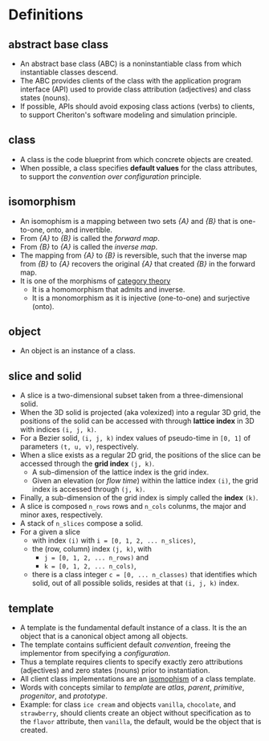# Definitions

## abstract base class

* An abstract base class (ABC) is a noninstantiable class from which instantiable classes descend.
* The ABC provides clients of the class with the application program interface (API) used to provide class attribution (adjectives) and class states (nouns).  
* If possible, APIs should avoid exposing class actions (verbs) to clients, to support Cheriton's software modeling and simulation principle.

## class

* A class is the code blueprint from which concrete objects are created.
* When possible, a class specifies **default values** for the class attributes, to support the *convention over configuration* principle.

## isomorphism

* An isomophism is a mapping between two sets *{A}* and *{B}* that is one-to-one, onto, and invertible.
* From *{A}* to *{B}* is called the *forward map*.
* From *{B}* to *{A}* is called the *inverse map*.
* The mapping from *{A}* to *{B}* is reversible, such that the inverse map from *{B}* to *{A}* recovers the original *{A}* that created *{B}* in the forward map.
* It is one of the morphisms of [category theory](https://en.wikipedia.org/wiki/Category_theory)
  * It is a homomorphism that admits and inverse.
  * It is a monomorphism as it is injective (one-to-one) and surjective (onto).

## object

  * An object is an instance of a class.

## slice and solid

  * A slice is a two-dimensional subset taken from a three-dimensional solid.
  * When the 3D solid is projected (aka volexized) into a regular 3D grid, the positions of the solid can be accessed with through **lattice index** in 3D with indices `(i, j, k)`.  
  * For a Bezier solid, `(i, j, k)` index values of pseudo-time in `[0, 1]` of parameters `(t, u, v)`, respectively.
  * When a slice exists as a regular 2D grid, the positions of the slice can be accessed through the **grid index** `(j, k)`.  
    * A sub-dimension of the lattice index is the grid index.  
    * Given an elevation (or *flow time*) within the lattice index `(i)`, the grid index is accessed through `(j, k)`. 
  * Finally, a sub-dimension of the grid index is simply called the **index** `(k)`.
  * A slice is composed `n_rows` rows and `n_cols` colunms, the major and minor axes, respectively.
  * A stack of `n_slices` compose a solid.
  * For a given a slice 
    * with index `(i)` with `i = [0, 1, 2, ... n_slices)`,
    * the (row, column) index `(j, k)`, with
      * `j = [0, 1, 2, ... n_rows)` and 
      * `k = [0, 1, 2, ... n_cols)`,
    * there is a class integer `c = [0, ... n_classes)` that identifies which solid, out of all possible solids, resides at that `(i, j, k)` index.

## template

  * A template is the fundamental default instance of a class.  It is the an object that is a canonical object among all objects.
  * The template contains sufficient default *convention*, freeing the implementor from specifying a *configuration*.  
  * Thus a template requires clients to specify exactly zero attributions (adjectives) and zero states (nouns) prior to instantiation.
  * All client class implementations are an [isomophism](#isomorphism) of a class template.
  * Words with concepts similar to *template* are *atlas*, *parent*, *primitive*, *progenitor*, and *prototype*.
  * Example:  for class `ice cream` and objects `vanilla`, `chocolate`, and `strawberry`, should clients create an object without specification as to the `flavor` attribute, then `vanilla`, the default, would be the object that is created.
